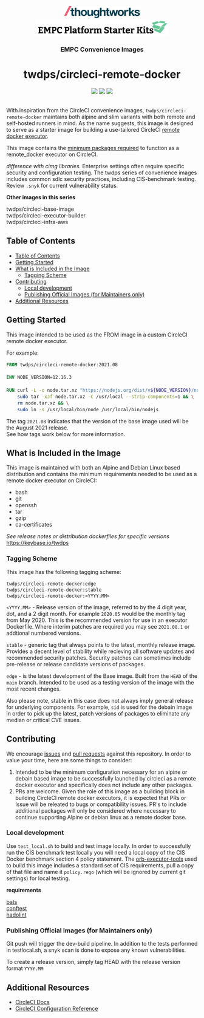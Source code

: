 
<div align="center">
	<p>
		<img alt="Thoughtworks Logo" src="https://raw.githubusercontent.com/ThoughtWorks-DPS/static/master/thoughtworks_flamingo_wave.png?sanitize=true" width=200 />
    <br />
		<img alt="DPS Title" src="https://raw.githubusercontent.com/ThoughtWorks-DPS/static/master/EMPCPlatformStarterKitsImage.png" width=350/>
	</p>
  <h3>EMPC Convenience Images</h3>
  <h1>twdps/circleci-remote-docker</h1>
  <a href="https://app.circleci.com/pipelines/github/ThoughtWorks-DPS/circleci-remote-docker"><img src="https://circleci.com/gh/ThoughtWorks-DPS/circleci-remote-docker.svg?style=shield"></a> <a href="https://opensource.org/licenses/MIT"><img src="https://img.shields.io/github/license/ThoughtWorks-DPS/circleci-remote-docker"></a> <a href="https://keybase.io/twdps"><img src="https://img.shields.io/keybase/pgp/twdps?label=keybase&logo=keybase"></a>
</div>
<br />

With inspiration from the CircleCI convenience images, `twdps/circleci-remote-docker` maintains both alpine and slim variants with both remote and self-hosted runners in mind. As the name suggests, this image is designed to serve as a starter image for building a use-tailored CircleCI [remote docker executor](https://circleci.com/docs/2.0/custom-images/#section=configuration).  

This image contains the [minimum packages required](https://circleci.com/docs/custom-images/) to function as a remote_docker executor on CircleCI.  

_difference with cimg libraries._ Enterprise settings often require specific security and configuration testing. The twdps series of convenience images includes common sdlc security practices, including CIS-benchmark testing. Review `.snyk` for current vulnerability status.  

**Other images in this series**  

twdps/circleci-base-image  
twdps/circleci-executor-builder  
twdps/circleci-infra-aws  

## Table of Contents

- [Table of Contents](#table-of-contents)
- [Getting Started](#getting-started)
- [What is Included in the Image](#what-is-included-in-the-image)
	- [Tagging Scheme](#tagging-scheme)
- [Contributing](#contributing)
	- [Local development](#local-development)
	- [Publishing Official Images (for Maintainers only)](#publishing-official-images-for-maintainers-only)
- [Additional Resources](#additional-resources)

## Getting Started

This image intended to be used as the FROM image in a custom CircleCI remote docker executor.  

For example:

```Dockerfile
FROM twdps/circleci-remote-docker:2021.08  

ENV NODE_VERSION=12.16.3

RUN curl -L -o node.tar.xz "https://nodejs.org/dist/v${NODE_VERSION}/node-v${NODE_VERSION}-linux-x64.tar.xz" && \
	sudo tar -xJf node.tar.xz -C /usr/local --strip-components=1 && \
	rm node.tar.xz && \
	sudo ln -s /usr/local/bin/node /usr/local/bin/nodejs
```

The tag `2021.08` indicates that the version of the base image used will be the August 2021 release.  
See how tags work below for more information.  

## What is Included in the Image

This image is maintained with both an Alpine and Debian Linux based distribution and contains the minimum requirements needed to be used as a remote docker executor on CircleCI:  

- bash
- git
- openssh
- tar
- gzip
- ca-certificates

_See release notes or distribution dockerfiles for specific versions_
https://keybase.io/twdps
### Tagging Scheme

This image has the following tagging scheme:

```
twdps/circleci-remote-docker:edge
twdps/circleci-remote-docker:stable
twdps/circleci-remote-docker:<YYYY.MM>
```

`<YYYY.MM>` - Release version of the image, referred to by the 4 digit year, dot, and a 2 digit month. For example `2020.05` would be the monthly tag from May 2020. This is the recommended version for use in an executor Dockerfile. Where interim patches are required you may see `2021.08.1` or addtional numbered versions.  

`stable` - generic tag that always points to the latest, monthly release image. Provides a decent level of stability while recieving all software updates and recommended security patches. Security patches can sometimes include pre-release or release candidate versions of packages.  

`edge` - is the latest development of the Base image. Built from the `HEAD` of the `main` branch. Intended to be used as a testing version of the image with the most recent changes.  

Also please note, stable in this case does not always imply general release for underlying components. For example, `sid` is used for the debain image in order to pick up the latest, patch versions of packages to eliminate any median or critical CVE issues.  

## Contributing

We encourage [issues](https://github.com/twdps/circleci-remote-docker/issues) and [pull requests](https://github.com/twdps/circleci-remote-docker/pulls) against this repository. In order to value your time, here are some things to consider:  

1. Intended to be the minimum configuration necessary for an alpine or debain based image to be successfully launched by circleci as a remote docker executor and specifically does not include any other packages.  
1. PRs are welcome. Given the role of this image as a building block in building CircleCI remote docker executors, it is expected that PRs or Issue will be releated to bugs or compatibility issues. PR's to include additional packages will only be considered where necessary to continue supporting Alpine or debian linux as a remote docker base.  

### Local development

Use `test_local.sh` to build and test image locally. In order to successfully run the CIS benchmark test locally you will need a local copy of the CIS Docker benchmark section 4 policy statement. The [orb-executor-tools](https://circleci.com/developer/orbs/orb/twdps/executor-tools) used to build this image includes a standard set of CIS requirements, pull a copy of that file and name it `policy.rego` (which will be ignored by current git settings) for local testing.  

**requirements**  

[bats](https://github.com/bats-core/bats-core)  
[conftest](https://github.com/open-policy-agent/conftest)  
[hadolint](https://github.com/hadolint/hadolint)  

### Publishing Official Images (for Maintainers only)

Git push will trigger the dev-build pipeline. In addition to the tests performed in testlocal.sh, a snyk scan is done to expose any known vulnerabilities.  

To create a release version, simply tag HEAD with the release version format `YYYY.MM`  

## Additional Resources

- [CircleCI Docs](https://circleci.com/docs/)  
- [CircleCI Configuration Reference](https://circleci.com/docs/2.0/configuration-reference/#section=configuration)  
